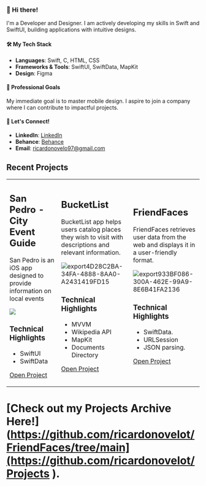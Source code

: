 ### 👋 Hi there!

I'm a Developer and Designer. I am actively developing my skills in Swift and SwiftUI, building applications with intuitive designs.

#### 🛠️ My Tech Stack
- **Languages**: Swift, C, HTML, CSS
- **Frameworks & Tools**: SwiftUI, SwiftData, MapKit
- **Design**: Figma

#### 🎯 Professional Goals
My immediate goal is to master mobile design. I aspire to join a company where I can contribute to impactful projects.

#### 🤝 Let's Connect!
- **LinkedIn**: [LinkedIn](https://www.linkedin.com/in/ricardo-nlo/)
- **Behance**: [Behance](https://www.behance.net/ricardolopezn/projects)
- **Email**: ricardonovelo97@gmail.com

## Recent Projects

<table>

<tr>
<td>
  
## San Pedro - City Event Guide

San Pedro is an iOS app designed to provide information on local events

<img src="https://github.com/ricardonovelot/EventosSanPedro/assets/84286086/f582f6ef-5b37-4587-81c0-c827469adf5a">

### Technical Highlights

- SwiftUI
- SwiftData

[Open Project](https://github.com/ricardonovelot/SanPedroEventGuide/tree/main)

</td>
  
<td>

## BucketList

BucketList app helps users catalog places they wish to visit with descriptions and relevant information.

![export4D28C2BA-34FA-4888-8AA0-A2431419FD15](https://github.com/ricardonovelot/Projects/assets/84286086/bd65c0aa-914a-491a-a00a-972ebadb5620)

### Technical Highlights

- MVVM
- Wikipedia API
- MapKit
- Documents Directory

[Open Project](https://github.com/ricardonovelot/BucketList)

</td>

<td>

## FriendFaces

FriendFaces retrieves user data from the web and displays it in a user-friendly format.

![export933BF086-300A-462E-99A9-8E6B41FA2136](https://github.com/ricardonovelot/FriendFaces/assets/84286086/f37784ef-9b1b-4041-acd3-60b0e5da563a)

### Technical Highlights

- SwiftData.
- URLSession
- JSON parsing.

[Open Project
](https://github.com/ricardonovelot/FriendFaces/tree/main)

</td>
  
  
</tr>


</table>

<p align="center"> 

  # [Check out my Projects Archive Here!](https://github.com/ricardonovelot/FriendFaces/tree/main](https://github.com/ricardonovelot/Projects ).
  
</p>


